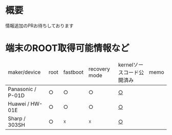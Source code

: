 概要
====

情報追加のPRお待ちしております

端末のROOT取得可能情報など
==========================

<table>
    <thead>
    <tr>
        <td>maker/device</td>
        <td>root</td>
        <td>fastboot</td>
        <td>recovery mode</td>
        <td>kernelソースコード公開済み</td>
        <td>memo</td>
    </tr>
    </thead>
    <tbody>
    <tr>
        <td>Panasonic / P-01D</td>
        <td>○</td>
        <td>○</td>
        <td>○</td>
        <td><a href="http://panasonic.jp/mobile/cgi-bin/gpl/jp/action.pl?ua=p01d">○</a></td>
        <td></td>
    </tr>
    <tr>
        <td>Huawei / HW-01E</td>
        <td>○</td>
        <td>○</td>
        <td>○</td>
        <td><a href="http://consumer.huawei.com/en/support/products/downloads/u9500-en.htm">○</a></td>
        <td></td>
    </tr>
    <tr>
        <td>Sharp / 303SH</td>
        <td>○</td>
        <td>☓</td>
        <td>☓</td>
        <td><a href="https://sh-dev.sharp.co.jp/android/modules/oss/index.php?/303sh">○</a></td>
        <td></td>
    </tr>
    </tbody>
</table>
